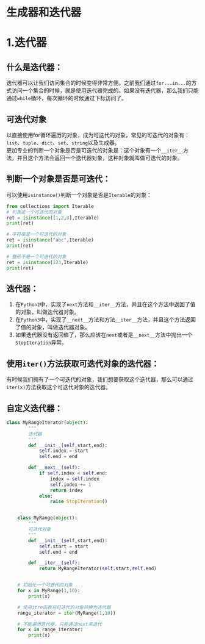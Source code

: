 # 生成器和迭代器

# 1.迭代器

## 什么是迭代器：

迭代器可以让我们访问集合的时候变得非常方便。之前我们通过`for...in...`的方式访问一个集合的时候，就是使用迭代器完成的。如果没有迭代器，那么我们只能通过`while`循环，每次循环的时候通过下标访问了。

## 可迭代对象

以直接使用for循环遍历的对象，成为可迭代的对象，常见的可迭代的对象有：`list`、`tuple`、`dict`、`set`、`string`以及生成器。  
更加专业的判断一个对象是否是可迭代的对象是：这个对象有一个`__iter__`方法，并且这个方法会返回一个迭代器对象，这种对象就叫做可迭代的对象。

## 判断一个对象是否是可迭代：

可以使用`isinstance()`判断一个对象是否是`Iterable`的对象：

```python
from collections import Iterable
# 列表是一个可迭代的对象
ret = isinstance([1,2,3],Iterable)
print(ret)

# 字符串是一个可迭代的对象
ret = isinstance("abc",Iterable)
print(ret)

# 整形不是一个可迭代的对象
ret = isinstance(123,Iterable)
print(ret)
```

## 迭代器：

1. 在`Python2`中，实现了`next`方法和`__iter__`方法，并且在这个方法中返回了值的对象，叫做迭代器对象。
2. 在`Python3`中，实现了`__next__`方法和方法`__iter__`方法，并且这个方法返回了值的对象，叫做迭代器对象。
3. 如果迭代器没有返回值了，那么应该在`next`或者是`__next__`方法中抛出一个`StopIteration`异常。

## 使用`iter()`方法获取可迭代对象的迭代器：

有时候我们拥有了一个可迭代的对象，我们想要获取这个迭代器，那么可以通过`iter(x)`方法获取这个可迭代对象的迭代器。

## 自定义迭代器：

```python
class MyRangeIterator(object):
        """
        迭代器
        """
        def __init__(self,start,end):
            self.index = start
            self.end = end

        def __next__(self):
            if self.index < self.end:
                index = self.index
                self.index += 1
                return index
            else:
                raise StopIteration()


    class MyRange(object):
        """
        可迭代对象
        """
        def __init__(self,start,end):
            self.start = start
            self.end = end

        def __iter__(self):
            return MyRangeIterator(self.start,self.end)


    # 初始化一个可迭代的对象
    for x in MyRange(1,10):
        print(x)

    # 使用itre函数将可迭代的对象转换为迭代器
    range_iterator = iter(MyRange(1,10))

    # 不能遍历迭代器，只能通过next来迭代
    for x in range_iterator:
        print(x)
```



